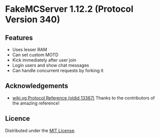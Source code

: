 # FakeMCServer 1.12.2 (Protocol Version 340)
## Features
 * Uses lesser RAM
 * Can set custom MOTD
 * Kick immediately after user join
 * Login users and show chat messages
 * Can handle concurrent requests by forking it

## Acknowledgements
 * [wiki.vg Protocol Reference (oldid 13367)](https://wiki.vg/Protocol?oldid=13367)
Thanks to the contributors of the amazing reference!

## Licence
Distributed under the [MIT License](./LICENCE.md).